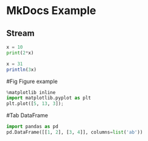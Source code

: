 # MkDocs Example

## Stream

```python
x = 10
print(2*x)
```

```julia
x = 31
println(3x)
```

#Fig Figure example

```python hide-input
%matplotlib inline
import matplotlib.pyplot as plt
plt.plot([5, 13, 3]);
```

#Tab DataFrame

```python hide-input
import pandas as pd
pd.DataFrame([[1, 2], [3, 4]], columns=list('ab'))
```
